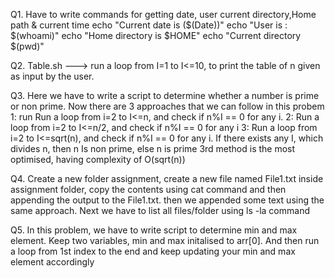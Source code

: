 
Q1. Have to write commands for getting date, user current directory,Home path & current time
   echo "Current date is ($(Date))"
   echo "User is : $(whoami)" 
   echo "Home directory is $HOME" 
   echo "Current directory $(pwd)"

Q2. Table.sh ---> 
run a loop from I=1 to I<=10, to print the table of n given as input by the user.

Q3. Here we have to write a script to determine whether a number is prime or non prime. 
Now there are 3 approaches that we can follow in this probem 
1: run Run a loop from i=2 to I<=n, and check if n%I == 0 for any i.
2: Run a loop from i=2 to I<=n/2, and check if n%I == 0 for any i 
3: Run a loop from i=2 to I<=sqrt(n), and check if n%I == 0 for any i. If there exists any I, which divides n, then n Is non prime, else n is prime 3rd method is the most optimised, having complexity of O(sqrt(n))

Q4. Create a new folder assignment,
create a new file named File1.txt inside assignment folder, 
copy the contents using cat command and then appending the output to the File1.txt. 
then we appended some text using the same approach.
Next we have to list all files/folder using ls -la command

Q5. In this problem, we have to write script to determine min and max element.
Keep two variables, min and max initalised to arr[0]. 
And then run a loop from 1st index to the end and keep updating your min and max element accordingly
